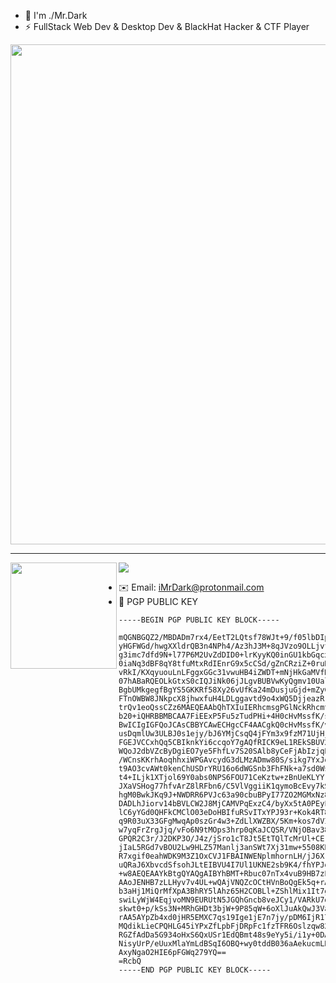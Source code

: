 - 👋 I'm ./Mr.Dark
- ⚡ FullStack Web Dev & Desktop Dev & BlackHat Hacker & CTF Player

<a href="https://github.com/iimrdark/github-profile-trophy">
  <img width=800 src="https://github-profile-trophy.vercel.app/?username=iimrdark&column=10&theme=gruvbox&no-frame=true"/>
</a>


---

<div>
  <img height="170" align="left" src="https://github-readme-stats.vercel.app/api?username=iimrdark&count_private=true&include_all_commits=true" />
  <img src="https://github-readme-stats.vercel.app/api/top-langs/?username=iimrdark&layout=compact" />
</div>



- ✉️ Email: iMrDark@protonmail.com
- 🔐 PGP PUBLIC KEY

```
-----BEGIN PGP PUBLIC KEY BLOCK-----

mQGNBGQZ2/MBDADm7rx4/EetT2LQtsf78WJt+9/f05lbDIpEHp+zy3nFtSnuBCUF
yHGFWGd/hwgXXldrQB3n4NPh4/Az3hJ3M+8qJVzo9OLLjvfjdcsJ1f8WibK4q5F2
g3imc7dfd9N+l77P6M2UvZdDID0+lrKyyKQ0inGU1kbGqcxJGK0cRuQu/gRBq6Te
0iaNq3dBF8qY8tfuMtxRdIEnrG9x5cCSd/gZnCRziZ+0ruByvciujwvmQEb8nS92
vRkI/KXqyuouLnLFggxGGc31vwuHB4iZWDT+mNjHkGaMVfHG/I1sxHmM32PjYxCH
07hABaRQEOLkGtxS0cIQJiNk06jJLgvBUBVwKyQgmv10UalqlILofEPPn+poM0oR
BgbUMkgegfBgYS5GKKRf58Xy26vUfKa24mDusjuGjd+mZyCeo95Pk8lHrHqLiCAJ
FTnOWBW8JNkpcX8jhwxfuH4LDLggavtd9o4xWQ5DjjeazRrWuVDALw48EsVoM91m
trQv1eoQssCZz6MAEQEAAbQhTXIuIERhcmsgPGlNckRhcmtAcHJvdG9ubWFpbC5j
b20+iQHRBBMBCAA7FiEExP5Fu5zTudPHi+4H0cHvMssfK/sFAmQZ2/MCGwMFCwkI
BwICIgIGFQoJCAsCBBYCAwECHgcCF4AACgkQ0cHvMssfK/vbZgwAyt7N6oDHPwfi
usDqmlUw3ULBJ0s1ejy/bJ6YMjCsqQ4jFYm3x9fzM71UjHj4WECQsrh6SA6oGyJg
FGEJVCCxhQq5CBIknkYi6ccqoY7gAQfRICK9eL1REkSBUV2A3VwOHf+1WvNS1/V0
WQoJ2dbVZcByDgiEO7ye5FhfLv7S20SAlb8yCeFjAbIzjqPbT9PByHt5yHWVQ317
/WCnsKKrhAoqhhxiWPGAvcydG3dLMzADmw80S/sikg7YxJo5TQyNaGjg6rvp67DB
t9AO3cvAWt0kenChUSDrYRU16o6dWGSnb3FhFNk+a7sd0WsP1RlBfoe0lXMc06Na
t4+ILjk1XTjol69Y0abs0NPS6FOU71CeKztw+zBnUeKLYYrhUvYKetaKaya3bMLP
JXaVSHog77hfvArZ8lRFbn6/C5VlVggiiK1qymoBcEvy7kSqvg4QpQOuU8xmHU27
hgM0BwkJKq9J+NWDRR6PVJc63a90cbuBPyI77ZO2MGMxNz8fh1RouQGNBGQZ2/MB
DADLhJiorv14bBVLCW2J8MjCAMVPqExzC4/byXx5tA0PEyFs4/c0Ni4KMMf6veXW
lC6yYGd0QHFkCMClO03eDoHBIfuRSvITxYPJ93r+Kok4RT89BIkFplskh3QbC6JY
q9R03uX33GFgMwqAp0szGr4w3+ZdLlXWZBX/5Km+kos7dVI4a8+9JzRSmbBQpWg2
w7yqFrZrgJjq/vFo6N9tMOps3hrp0qKaJCQSR/VNjOBav38oEwpeMrMWf28URCyV
GPQR2C3r/J2DKP3O/J4z/jSro1cT8Jt5EtTQlTcMrUl+CErszl3X9DDtCkS7IlF/
jIaL5RGd7vBOU2Lw9HLZ57Manlj3anSWt7Xj31mw+5508KE54oM0TXxOLG2tgKjh
R7xgif0eahWDK9M3Z1OxCVJ1FBAINWENplmhornLH/jJ6XrcpUdJ5boHjFdkCgD6
uQRaJ6XbvcdSfsohJLtEIBVU4I7Ul1UKNE2sb9K4/fhYPJobOMONyNsFfPcTH+le
+w8AEQEAAYkBtgQYAQgAIBYhBMT+Rbuc07nTx4vuB9HB7zLLHyv7BQJkGdvzAhsM
AAoJENHB7zLLHyv7v4UL+wQAjVNQZcOCtHVnBoQgEk5q+rAQhrONqLnTje3ognSj
b3aHj1MiQrMfXpA3BhRY5lAhz65H2COBLl+ZShlMix1It7g37a1Fsg46dkGLHFW8
swiLyWjW4EqjvoMN9EURUtN5JGQhGncb8veJCy1/VARkU7d2kaRCLx2ayP7UN+YP
skwt0+p/kSs3N+MRhGHDt3bjW+9P85qW+6oXlJuAkQwJ3Vab5CwRhWtcTc+HG8fy
rAA5AYpZb4xd0jHR5EMXC7qs19Ige1jE7n7jy/pDM6IjR170de1MY3qw/CjTwDMf
MQdikLieCPQHLG45iYPxZfLpbFjDRpFc1fzTFR6Oslzqw821k/8hy+zx8J/uVFqk
RGZfAdDa5G934oHxS6QxUSr1EdQBmt48s9eYy5i/i1y+0DAePxGBCNtJ9TYH5f5S
NisyUrP/eUuxMlaYmLdBSqI6OBQ+wy0tddB036aAekucmLB7GE2bHnjMv4/uJrG/
AxyNgaO2HIE6pFGWq279YQ==
=RcbQ
-----END PGP PUBLIC KEY BLOCK-----
```
